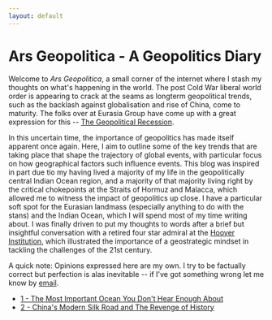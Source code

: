 ```yaml
---
layout: default
---
```

<!---
Text can be **bold**, _italic_, or ~~strikethrough~~.

[Link to another page](./another-page.html)

There should be whitespace between paragraphs.

There should be whitespace between paragraphs. We recommend including a README, or a file with information about your project.
--->
# Ars Geopolitica - A Geopolitics Diary

Welcome to <em>Ars Geopolitica</em>, a small corner of the internet where I stash my thoughts on what's happening in the world. 
The post Cold War liberal world order is appearing to crack at the seams
as longterm geopolitical trends, such as the backlash against globalisation and rise of China, come to maturity. The folks over at Eurasia Group
have come up with a great expression for this -- [The Geopolitical Recession](https://www.eurasiagroup.net/issues/top-risks-2017). 

In this uncertain time, the importance of geopolitics has made itself apparent once again. Here, I aim to outline some of the key trends
that are taking place that shape the trajectory of global events, with particular focus on how geographical factors such influence 
events. This blog was inspired in part due tio my having lived a majority of my life in the geopolitically central Indian Ocean region, and a 
majority of that majority living right by the critical chokepoints at the Straits of Hormuz and Malacca, which allowed me to witness the impact of
geopolitics up close. I have a particular soft spot for the Eurasian landmass (especially anything to do with the stans) 
and the Indian Ocean, which I will spend most of my time writing about. I was finally driven to put my thoughts to words after a brief
but insightful conversation with a retired four star admiral at the [Hoover Institution](https://www.hoover.org/), which illustrated the importance of a geostrategic mindset
in tackling the challenges of the 21st century.  

A quick note: Opinions expressed here are my own. I try to be factually correct but perfection is alas inevitable -- if I've got
something wrong let me know by [email](mailto:joe_singh@hotmail.co.uk). 

* [1 - The Most Important Ocean You Don't Hear Enough About](./straits//post1/post_1.md)
* [2 - China's Modern Silk Road and The Revenge of History](./straits/post2/post_2.md)
